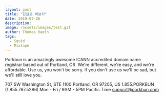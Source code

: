 ```yaml
---
layout: post
title: "한글로 써보자"
date: 2019-07-26
description: 
image: /assets/images/test.gif
author: Thomas Vaeth
tags: 
  - Squid
  - Mixtape
---
```


Porkbun is an amazingly awesome ICANN accredited domain name registrar based out of Portland, OR. We're different, we're easy, and we're affordable. Use us, you won't be sorry. If you don't use us we'll be sad, but we'll still love you.

707 SW Washington St, STE 1100
Portland, OR 97205, US
1.855.PORKBUN (1.855.767.5286) 
Mon - Fri / 9AM - 5PM Pacific Time
support@porkbun.com

